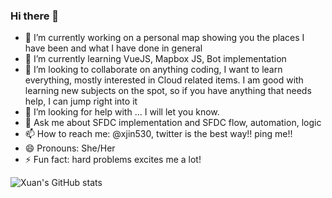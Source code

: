 ### Hi there 👋

<!--
**xuanjin001/xuanjin001** is a ✨ _special_ ✨ repository because its `README.md` (this file) appears on your GitHub profile.

Here are some ideas to get you started:

https://github.com/anuraghazra/github-readme-stats#github-stats-card
--> 

- 🔭 I’m currently working on a personal map showing you the places I have been and what I have done in general 
- 🌱 I’m currently learning VueJS, Mapbox JS, Bot implementation
- 👯 I’m looking to collaborate on anything coding, I want to learn everything, mostly interested in Cloud related items. I am good with learning new subjects on the spot, so if you have anything that needs help, I can jump right into it
- 🤔 I’m looking for help with ... I will let you know. 
- 💬 Ask me about SFDC implementation and SFDC flow, automation, logic 
- 📫 How to reach me: @xjin530, twitter is the best way!! ping me!! 
- 😄 Pronouns: She/Her
- ⚡ Fun fact: hard problems excites me a lot!

![Xuan's GitHub stats](https://github-readme-stats.vercel.app/api?username=xuanjin001&count_private=true)
